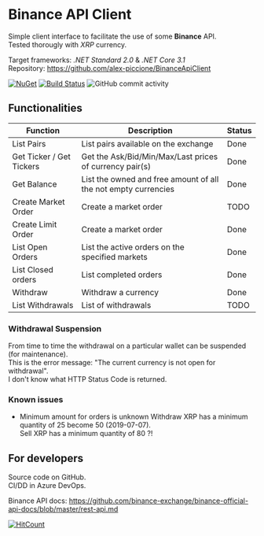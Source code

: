 # Binance API Client

Simple client interface to facilitate the use of some **Binance** API.  
Tested thorougly with _XRP_ currency.  
  
Target frameworks: _.NET Standard 2.0_ & _.NET Core 3.1_  
Repository: https://github.com/alex-piccione/BinanceApiClient

[![NuGet](https://img.shields.io/nuget/v/Alex75.BinanceApiClient.svg)](https://www.nuget.org/packages/Alex75.BinanceApiClient) 
[![Build Status](https://alex75.visualstudio.com/Binance%20API%20Client/_apis/build/status/Build%20v3?branchName=master)](https://alex75.visualstudio.com/Binance%20API%20Client/_build/latest?definitionId=24&branchName=master) 
![GitHub commit activity](https://img.shields.io/github/commit-activity/m/alex75it/BinanceApiClient?label=GitHub)


## Functionalities

| Function                   | Description                                                     | Status
| ---                        | ---                                                             | ---
| List Pairs                 | List pairs available on the exchange                            | Done
| Get Ticker / Get Tickers   | Get the Ask/Bid/Min/Max/Last prices of currency pair(s)         | Done
| Get Balance                | List the owned and free amount of all the not empty currencies  | Done
| Create Market Order        | Create a market order		                                   | TODO
| Create Limit Order         | Create a market order	                                       | Done
| List Open Orders           | List the active orders on the specified markets                 | Done
| List Closed orders         | List completed orders                                           | Done
| Withdraw                   | Withdraw a currency                                             | Done
| List Withdrawals           | List of withdrawals                                             | TODO



### Withdrawal Suspension

From time to time the withdrawal on a particular wallet can be suspended (for maintenance).  
This is the error message: "The current currency is not open for withdrawal".  
I don't know what HTTP Status Code is returned.  


### Known issues 

- Minimum amount for orders is unknown
  Withdraw XRP has a minimum quantity of 25 become 50 (2019-07-07).  
  Sell XRP has a minimum quantity of 80 ?!


## For developers

Source code on GitHub.  
CI/DD in Azure DevOps.  
  
Binance API docs: https://github.com/binance-exchange/binance-official-api-docs/blob/master/rest-api.md

  
      

[![HitCount](http://hits.dwyl.io/alex75it/alex75it/BinanceApiClient.svg)](http://hits.dwyl.io/alex75it/alex75it/BinanceApiClient)


<!--
<style>
sup { font-size:70% }
nowrap, .nowrap { white-space: nowrap}
</style>
-->

